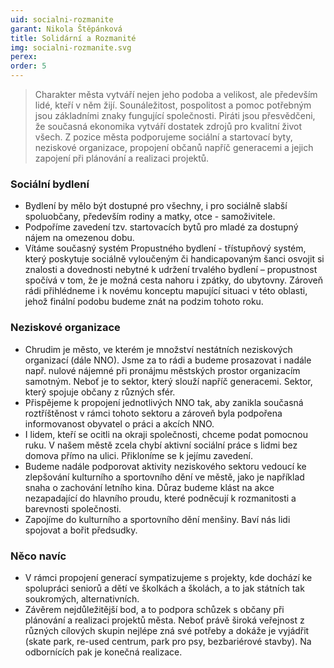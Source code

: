 ```yaml
---
uid: socialni-rozmanite
garant: Nikola Štěpánková
title: Solidární a Rozmanité
img: socialni-rozmanite.svg
perex: 
order: 5
---
```


>Charakter města vytváří nejen jeho podoba a velikost, ale především lidé, kteří v něm žijí. Sounáležitost, pospolitost a pomoc potřebným jsou základními znaky fungující společnosti. Piráti jsou přesvědčeni, že současná ekonomika vytváří dostatek zdrojů pro kvalitní život všech. Z pozice města podporujeme sociální a startovací byty, neziskové organizace, propojení občanů napříč generacemi a jejich zapojení při plánování a realizaci projektů.


### Sociální bydlení

- Bydlení by mělo být dostupné pro všechny, i pro sociálně slabší spoluobčany, především rodiny a matky, otce - samoživitele. 
- Podpoříme zavedení tzv. startovacích bytů pro mladé za dostupný nájem na omezenou dobu.	
- Vítáme současný systém Propustného bydlení - třístupňový systém, který poskytuje sociálně vyloučeným či handicapovaným šanci osvojit si znalosti a dovednosti nebytné k udržení trvalého bydlení – propustnost spočívá  v tom, že je možná cesta nahoru i zpátky, do ubytovny. Zároveň rádi přihlédneme i k novému konceptu mapující situaci v této oblasti, jehož finální podobu budeme znát na podzim tohoto roku.
 

### Neziskové organizace 

- Chrudim je město, ve kterém je množství nestátních neziskových organizací (dále NNO). Jsme za to rádi a budeme prosazovat i nadále např. nulové nájemné při pronájmu městských prostor organizacím samotným. Neboť je to sektor, který slouží napříč generacemi. Sektor, který spojuje občany z různých sfér. 
- Přispějeme k propojení jednotlivých NNO tak, aby zanikla současná roztříštěnost v rámci tohoto sektoru a zároveň byla podpořena informovanost obyvatel o práci a akcích NNO. 
- I lidem, kteří se ocitli na okraji společnosti, chceme podat pomocnou ruku. V našem městě zcela chybí aktivní sociální práce s lidmi bez domova přímo na ulici. Přikloníme se  k jejímu zavedení.
- Budeme nadále podporovat aktivity neziskového sektoru vedoucí ke zlepšování kulturního a sportovního dění ve městě, jako je například snaha o zachování letního kina. Důraz budeme klást na akce nezapadající do hlavního proudu, které podněcují k rozmanitosti a barevnosti společnosti. 
- Zapojíme do kulturního a sportovního dění menšiny. Baví nás lidi spojovat a bořit předsudky.


### Něco navíc

- V rámci propojení generací sympatizujeme s projekty, kde dochází ke spolupráci seniorů a dětí ve školkách a školách, a to jak státních tak soukromých, alternativních.
- Závěrem nejdůležitější bod, a to podpora schůzek s občany při plánování a realizaci projektů města. Neboť právě široká veřejnost z různých cílových skupin nejlépe zná své potřeby a dokáže je vyjádřit (skate park, re-used centrum, park pro psy, bezbariérové stavby). Na odbornících pak je konečná realizace.

